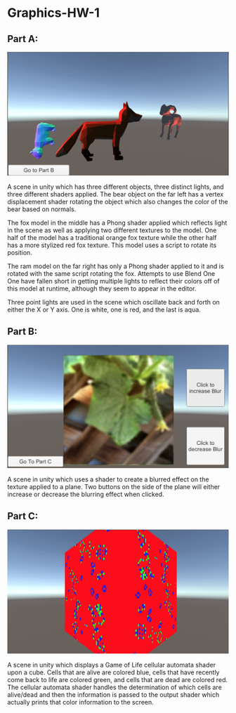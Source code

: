 # Graphics-HW-1

## Part A:

![Part A Screenshot](Images/Part%20A.png)

A scene in unity which has three different objects, three distinct lights, and three different shaders applied. The bear object on the far left has a vertex displacement shader rotating the object which also changes the color of the bear based on normals.  

The fox model in the middle has a Phong shader applied which reflects light in the scene as well as applying two different textures to the model. One half of the model has a traditional orange fox texture while the other half has a more stylized red fox texture. This model uses a script to rotate its position. 

The ram model on the far right has only a Phong shader applied to it and is rotated with the same script rotating the fox. Attempts to use Blend One One have fallen short in getting multiple lights to reflect their colors off of this model at runtime, although they seem to appear in the editor. 

Three point lights are used in the scene which oscillate back and forth on either the X or Y axis. One is white, one is red, and the last is aqua.

## Part B:

![Part B Screenshot](Images/Part%20B%20.png)

A scene in unity which uses a shader to create a blurred effect on the texture applied to a plane. Two buttons on the side of the plane will either increase or decrease the blurring effect when clicked. 

## Part C:

![Part C Screenshot](Images/Part%20C.png)

A scene in unity which displays a Game of Life cellular automata shader upon a cube. Cells that are alive are colored blue, cells that have recently come back to life are colored green, and cells that are dead are colored red. The cellular automata shader handles the determination of which cells are alive/dead and then the information is passed to the output shader which actually prints that color information to the screen. 
